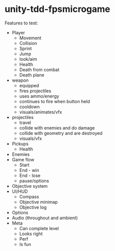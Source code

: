 # unity-tdd-fpsmicrogame

Features to test:
- Player
  - Movement
  - Collision
  - Sprint
  - Jump
  - look/aim
  - Health
  - Death from combat
  - Death plane
- weapon
  - equipped
  - fires projectiles
  - uses ammo/energy
  - continues to fire when button held
  - cooldown
  - visuals/animates/vfx
- projectiles
  - travel
  - collide with enemies and do damage
  - collide with geometry and are destroyed
  - visuals/vfx
- Pickups
  - Health
- Enemies
- Game flow
  - Start
  - End - win
  - End - lose
  - pause/options
- Objective system
- UI/HUD
  - Compass
  - Objective minimap
  - Objective log
- Options
- Audio (throughout and ambient)
- Meta
  - Can complete level
  - Looks right
  - Perf
  - Is fun
  
